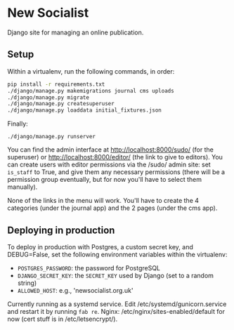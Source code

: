 New Socialist
=============

Django site for managing an online publication.

## Setup

Within a virtualenv, run the following commands, in order:

```bash
pip install -r requirements.txt
./django/manage.py makemigrations journal cms uploads
./django/manage.py migrate
./django/manage.py createsuperuser
./django/manage.py loaddata initial_fixtures.json
```

Finally:

`./django/manage.py runserver`

You can find the admin interface at <http://localhost:8000/sudo/> (for the
superuser) or <http://localhost:8000/editor/> (the link to give to editors).
You can create users with editor permissions via the /sudo/ admin site:
set `is_staff` to True, and give them any necessary permissions (there will
be a permission group eventually, but for now you'll have to select them
manually).

None of the links in the menu will work. You'll have to create the 4 categories
(under the journal app) and the 2 pages (under the cms app).

## Deploying in production

To deploy in production with Postgres, a custom secret key, and DEBUG=False,
set the following environment variables within the virtualenv:

* `POSTGRES_PASSWORD`: the password for PostgreSQL
* `DJANGO_SECRET_KEY`: the `SECRET_KEY` used by Django (set to a random string)
* `ALLOWED_HOST`: e.g., 'newsocialist.org.uk'

Currently running as a systemd service. Edit /etc/systemd/gunicorn.service and
restart it by running `fab re`. Nginx: /etc/nginx/sites-enabled/default for now
(cert stuff is in /etc/letsencrypt/).
